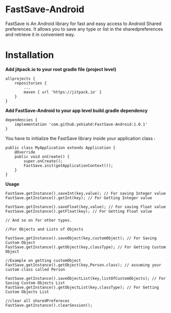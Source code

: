# FastSave-Android

FastSave is An Android library for fast and easy access to Android Shared preferences.
It allows you to save any type or list in the sharedpreferences and retrieve it in convenient way.

# Installation

<b>Add jitpack.io to your root gradle file (project level)</b>

```
allprojects {
    repositories {
        ...
        maven { url 'https://jitpack.io' }
    }
}
```
<b>Add FastSave-Android to your app level build.gradle dependency</b>

```
dependencies {
    implementation 'com.github.yehiahd:FastSave-Android:1.0.1'
}

```

You have to initialize the FastSave library inside your application class :

````
public class MyApplication extends Application {
    @Override
    public void onCreate() {
        super.onCreate();
        FastSave.init(getApplicationContext());
    }
}

````

<b>Usage</b>

````
FastSave.getInstance().saveInt(key,value); // For saving Integer value
FastSave.getInstance().getInt(key); // For Getting Integer value

FastSave.getInstance().saveFloat(key,value); // For saving Float value
FastSave.getInstance().getFloat(key); // For Getting Float value

// And so on for other types.

//For Objects and Lists of Objects

FastSave.getInstance().saveObject(key,customObject); // For Saving Custom Object
FastSave.getInstance().getObject(key,classType); // For Getting Custom Object

//Example on getting customObject
FastSave.getInstance().getObject(key,Person.class); // assuming your custom class called Person

FastSave.getInstance().saveObjectList(key,listOfCustomObjects); // For Saving Custom Objects List
FastSave.getInstance().getObjectList(key,classType); // For Getting Custom Objects List

//clear all sharedPrefereces
FastSave.getInstance().clearSession();

````
